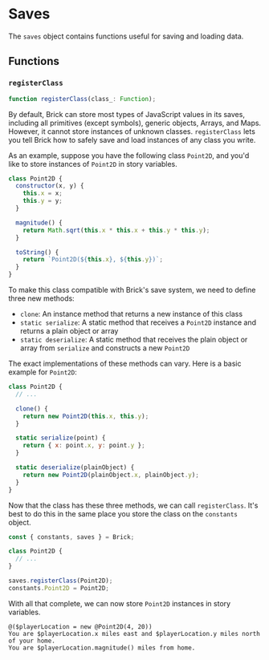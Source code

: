 # Saves

The `saves` object contains functions useful for saving and loading data.

## Functions

### `registerClass`

```ts
function registerClass(class_: Function);
```

By default, Brick can store most types of JavaScript values in its saves,
including all primitives (except symbols), generic objects, Arrays, and Maps.
However, it cannot store instances of unknown classes.
`registerClass` lets you tell Brick how to safely save and load instances of any class you write.

As an example, suppose you have the following class `Point2D`,
and you'd like to store instances of `Point2D` in story variables.

```js
class Point2D {
  constructor(x, y) {
    this.x = x;
    this.y = y;
  }

  magnitude() {
    return Math.sqrt(this.x * this.x + this.y * this.y);
  }

  toString() {
    return `Point2D(${this.x}, ${this.y})`;
  }
}
```

To make this class compatible with Brick's save system, we need to define three new methods:
- `clone`:
  An instance method that returns a new instance of this class
- `static serialize`:
  A static method that receives a `Point2D` instance and returns a plain object or array
- `static deserialize`:
  A static method that receives the plain object or array
  from `serialize` and constructs a new `Point2D`

The exact implementations of these methods can vary.
Here is a basic example for `Point2D`:

```js
class Point2D {
  // ...

  clone() {
    return new Point2D(this.x, this.y);
  }

  static serialize(point) {
    return { x: point.x, y: point.y };
  }

  static deserialize(plainObject) {
    return new Point2D(plainObject.x, plainObject.y);
  }
}
```

Now that the class has these three methods, we can call `registerClass`.
It's best to do this in the same place you store the class on the `constants` object.

```js
const { constants, saves } = Brick;

class Point2D {
  // ...
}

saves.registerClass(Point2D);
constants.Point2D = Point2D;
```

With all that complete, we can now store `Point2D` instances in story variables.

```brick
@($playerLocation = new @Point2D(4, 20))
You are $playerLocation.x miles east and $playerLocation.y miles north of your home.
You are $playerLocation.magnitude() miles from home.
```

